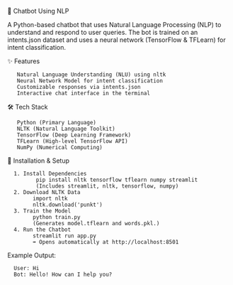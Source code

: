 🤖 Chatbot Using NLP

A Python-based chatbot that uses Natural Language Processing (NLP) to understand and respond to user queries. The bot is trained on an intents.json dataset and uses a neural network (TensorFlow & TFLearn) for intent classification.

 ✨ Features
 
       Natural Language Understanding (NLU) using nltk
       Neural Network Model for intent classification
       Customizable responses via intents.json
       Interactive chat interface in the terminal
       
 🛠️ Tech Stack
 
       Python (Primary Language)
       NLTK (Natural Language Toolkit)
       TensorFlow (Deep Learning Framework)
       TFLearn (High-level TensorFlow API)
       NumPy (Numerical Computing)    
       
🚀 Installation & Setup

      1. Install Dependencies
             pip install nltk tensorflow tflearn numpy streamlit
             (Includes streamlit, nltk, tensorflow, numpy)
      2. Download NLTK Data
            import nltk
            nltk.download('punkt')
      3. Train the Model
            python train.py
            (Generates model.tflearn and words.pkl.)
      4. Run the Chatbot
            streamlit run app.py
            ➡️ Opens automatically at http://localhost:8501
            
 Example Output:
 
      User: Hi  
      Bot: Hello! How can I help you?





